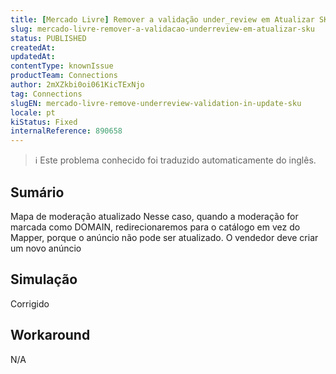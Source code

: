```yaml
---
title: [Mercado Livre] Remover a validação under_review em Atualizar SKU
slug: mercado-livre-remover-a-validacao-underreview-em-atualizar-sku
status: PUBLISHED
createdAt: 
updatedAt: 
contentType: knownIssue
productTeam: Connections
author: 2mXZkbi0oi061KicTExNjo
tag: Connections
slugEN: mercado-livre-remove-underreview-validation-in-update-sku
locale: pt
kiStatus: Fixed
internalReference: 890658
---
```


>ℹ️ Este problema conhecido foi traduzido automaticamente do inglês.

## Sumário


Mapa de moderação atualizado
Nesse caso, quando a moderação for marcada como DOMAIN, redirecionaremos para o catálogo em vez do Mapper, porque o anúncio não pode ser atualizado. O vendedor deve criar um novo anúncio
## Simulação


Corrigido


## Workaround


N/A



